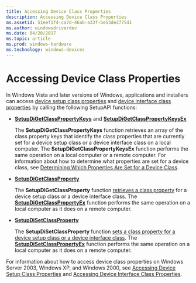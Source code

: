 ```yaml
---
title: Accessing Device Class Properties
description: Accessing Device Class Properties
ms.assetid: 51eef1f4-ca7d-46ab-a33f-be53de277541
ms.author: windowsdriverdev
ms.date: 04/20/2017
ms.topic: article
ms.prod: windows-hardware
ms.technology: windows-devices
---
```


# Accessing Device Class Properties


In Windows Vista and later versions of Windows, applications and installers can access [device setup class properties](https://msdn.microsoft.com/library/windows/hardware/ff542239) and [device interface class properties](https://msdn.microsoft.com/library/windows/hardware/ff541406) by calling the following SetupAPI functions:

-   [**SetupDiGetClassPropertyKeys**](https://msdn.microsoft.com/library/windows/hardware/ff551091) and [**SetupDiGetClassPropertyKeysEx**](https://msdn.microsoft.com/library/windows/hardware/ff551093)

    The **SetupDiGetClassPropertyKeys** function retrieves an array of the class property keys that identify the class properties that are currently set for a device setup class or a device interface class on a local computer. The **SetupDiGetClassPropertyKeysEx** function performs the same operation on a local computer or a remote computer. For information about how to determine what properties are set for a device class, see [Determining Which Properties Are Set for a Device Class](determining-which-properties-are-set-for-a-device-class.md).

-   [**SetupDiGetClassProperty**](https://msdn.microsoft.com/library/windows/hardware/ff551086)

    The **SetupDiGetClassProperty** function [retrieves a class property](retrieving-a-device-class-property-value.md) for a device setup class or a device interface class. The [**SetupDiGetClassPropertyEx**](https://msdn.microsoft.com/library/windows/hardware/ff551090) function performs the same operation on a local computer as it does on a remote computer.

-   [**SetupDiSetClassProperty**](https://msdn.microsoft.com/library/windows/hardware/ff552128)

    The **SetupDiSetClassProperty** function [sets a class property for a device setup class or a device interface class](setting-a-device-class-property-value.md). The [**SetupDiSetClassPropertyEx**](https://msdn.microsoft.com/library/windows/hardware/ff552132) function performs the same operation on a local computer as it does on a remote computer.

For information about how to access device class properties on Windows Server 2003, Windows XP, and Windows 2000, see [Accessing Device Setup Class Properties](accessing-device-setup-class-properties.md) and [Accessing Device Interface Class Properties](accessing-device-interface-class-properties.md).

 

 





